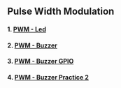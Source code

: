 ## Pulse Width Modulation
#### 1. [PWM - Led](lesson04-01.md)
#### 2. [PWM - Buzzer](lesson04-02.md)
#### 3. [PWM - Buzzer GPIO](lesson04-03.md)
#### 4. [PWM - Buzzer Practice 2](lesson04-04.md)
